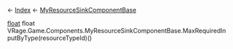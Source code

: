 ← [Index](Api-Index) ← [MyResourceSinkComponentBase](VRage.Game.Components.MyResourceSinkComponentBase)

[float](System.Single) float VRage.Game.Components.MyResourceSinkComponentBase.MaxRequiredInputByType(resourceTypeId)()
